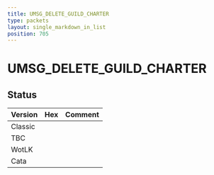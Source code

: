 ```yaml
---
title: UMSG_DELETE_GUILD_CHARTER
type: packets
layout: single_markdown_in_list
position: 705
---
```


# UMSG_DELETE_GUILD_CHARTER

## Status

Version | Hex | Comment
---------- | ---------- | ---------- 
Classic |  |  
TBC |  |  
WotLK |  |  
Cata |  |  
